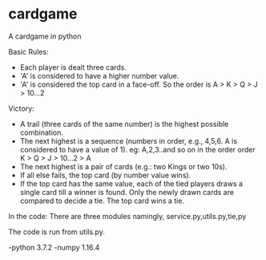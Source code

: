 # cardgame
A cardgame in python


Basic Rules:
- Each player is dealt three cards.
- 'A' is considered to have a higher number value.
- 'A' is considered the top card in a face-off. So the order is A > K > Q > J > 10...2

Victory:
- A trail (three cards of the same number) is the highest possible combination.
- The next highest is a sequence (numbers in order, e.g., 4,5,6. A is considered to have a value of 1).
                    eg: A,2,3..and so on in the order order  K > Q > J > 10...2 > A
- The next highest is a pair of cards (e.g.: two Kings or two 10s).
- If all else fails, the top card (by number value wins).
- If the top card has the same value, each of the tied players draws a single card till a winner is found. Only the newly drawn cards are compared to decide a tie. The top card wins a tie.

In the code:
There are three modules namingly, service.py,utils.py,tie,py

The code is run from utils.py.

-python 3.7.2
 -numpy 1.16.4
